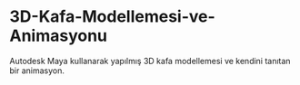 # 3D-Kafa-Modellemesi-ve-Animasyonu
Autodesk Maya kullanarak yapılmış 3D kafa modellemesi ve kendini tanıtan bir animasyon.
